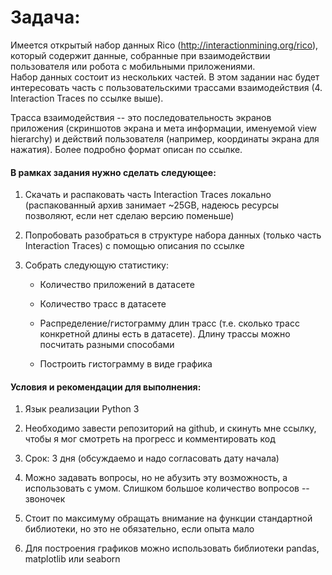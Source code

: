 # Задача:

Имеется открытый набор данных Rico (http://interactionmining.org/rico), который содержит данные, собранные при взаимодействии пользователя или робота с мобильными приложениями.  
Набор данных состоит из нескольких частей. В этом задании нас будет интересовать часть с пользовательскими трассами взаимодействия (4. Interaction Traces по ссылке выше).  

Трасса взаимодействия -- это последовательность экранов приложения (скриншотов экрана и мета информации, именуемой view hierarchy) и действий пользователя (например, координаты экрана для нажатия). Более подробно формат описан по ссылке.  

#### В рамках задания нужно сделать следующее:  

1. Скачать и распаковать часть Interaction Traces локально (распакованный архив занимает ~25GB, надеюсь ресурсы позволяют, если нет сделаю версию поменьше)  

2. Попробовать разобраться в структуре набора данных (только часть Interaction Traces) с помощью описания по ссылке  

3. Собрать следующую статистику:  
   - Количество приложений в датасете  

   - Количество трасс в датасете  

   - Распределение/гистограмму длин трасс (т.е. сколько трасс конкретной длины есть в датасете). Длину трассы можно посчитать разными способами  

   - Построить гистограмму в виде графика  

#### Условия и рекомендации для выполнения:  

1. Язык реализации Python 3  

2. Необходимо завести репозиторий на github, и скинуть мне ссылку, чтобы я мог смотреть на прогресс и комментировать код  

3. Срок: 3 дня (обсуждаемо и надо согласовать дату начала)  

4. Можно задавать вопросы, но не абузить эту возможность, а использовать с умом. Слишком большое количество вопросов -- звоночек  

5. Cтоит по максимуму обращать внимание на функции стандартной библиотеки, но это не обязательно, если опыта мало  

6. Для построения графиков можно использовать библиотеки pandas, matplotlib или seaborn  
